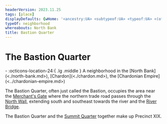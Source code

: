 ```yaml
---
headerVersion: 2023.11.25
tags: [place]
displayDefaults: {wHome: '<ancestry:UA> <subtypeof:UA> <typeof:UA> <(of )primary> <home:3Fq>'}
typeOf: neighborhood
whereabouts: North Bank
title: Bastion Quarter
---
```

# The Bastion Quarter
<div class="grid cards ext-narrow-margin ext-one-column" markdown>
-    :octicons-location-24:{ .lg .middle } A neighborhood in the [North Bank](<./north-bank.md>), [Chardon](<./chardon.md>), the [Chardonian Empire](<../chardonian-empire.md>)  
</div>


The Bastion Quarter, often just called the Bastion, occupies the area near the [Merchant's Gate](<./trade-gate-chardon.md>) where the northern trade road passes through the [North Wall](<./north-wall-chardon.md>), extending south and southeast towards the river and the [River Bridge](<./river-bridge-chardon.md>). 

The Bastion Quarter and the [Summit Quarter](<./summit-quarter.md>) together make up Precinct XIX. 